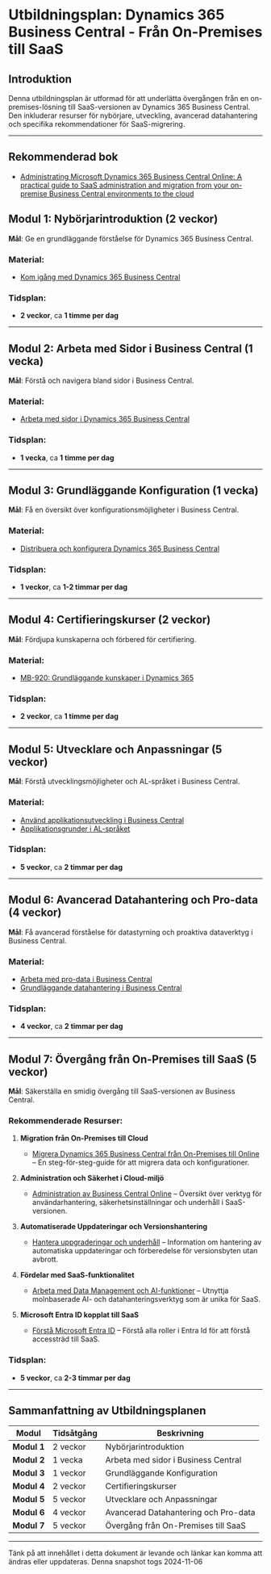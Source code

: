# Utbildningsplan: Dynamics 365 Business Central - Från On-Premises till SaaS

## Introduktion

Denna utbildningsplan är utformad för att underlätta övergången från en on-premises-lösning till SaaS-versionen av Dynamics 365 Business Central. Den inkluderar resurser för nybörjare, utveckling, avancerad datahantering och specifika rekommendationer för SaaS-migrering.

---

## Rekommenderad bok

- [Administrating Microsoft Dynamics 365 Business Central Online: A practical guide to SaaS administration and migration from your on-premise Business Central environments to the cloud](https://www.amazon.se/-/en/Andrey-Baludin/dp/1803234806)

## Modul 1: Nybörjarintroduktion (2 veckor)

**Mål**: Ge en grundläggande förståelse för Dynamics 365 Business Central.

### Material:
- [Kom igång med Dynamics 365 Business Central](https://learn.microsoft.com/en-us/training/paths/get-started-dynamics-365-business-central/)

### Tidsplan:
- **2 veckor**, ca **1 timme per dag**

---

## Modul 2: Arbeta med Sidor i Business Central (1 vecka)

**Mål**: Förstå och navigera bland sidor i Business Central.

### Material:
- [Arbeta med sidor i Dynamics 365 Business Central](https://learn.microsoft.com/en-us/training/modules/work-with-pages/)

### Tidsplan:
- **1 vecka**, ca **1 timme per dag**

---

## Modul 3: Grundläggande Konfiguration (1 vecka)

**Mål**: Få en översikt över konfigurationsmöjligheter i Business Central.

### Material:
- [Distribuera och konfigurera Dynamics 365 Business Central](https://learn.microsoft.com/en-us/training/paths/deploy-configure-dynamics-365-business-central/)

### Tidsplan:
- **1 veckor**, ca **1-2 timmar per dag**

---

## Modul 4: Certifieringskurser (2 veckor)

**Mål**: Fördjupa kunskaperna och förbered för certifiering.

### Material:
- [MB-920: Grundläggande kunskaper i Dynamics 365](https://learn.microsoft.com/en-us/training/courses/mb-920t00?ns-enrollment-type=Collection&ns-enrollment-id=bookmarks)

### Tidsplan:
- **2 veckor**, ca **1 timme per dag**

---

## Modul 5: Utvecklare och Anpassningar (5 veckor)

**Mål**: Förstå utvecklingsmöjligheter och AL-språket i Business Central.

### Material:
- [Använd applikationsutveckling i Business Central](https://learn.microsoft.com/en-us/training/paths/use-application-development-business-central/)
- [Applikationsgrunder i AL-språket](https://learn.microsoft.com/en-us/training/paths/application-foundation-al-language/)

### Tidsplan:
- **5 veckor**, ca **2 timmar per dag**

---

## Modul 6: Avancerad Datahantering och Pro-data (4 veckor)

**Mål**: Få avancerad förståelse för datastyrning och proaktiva dataverktyg i Business Central.

### Material:
- [Arbeta med pro-data i Business Central](https://learn.microsoft.com/en-us/training/paths/work-pro-data-dynamics-365-business-central/)
- [Grundläggande datahantering i Business Central](https://learn.microsoft.com/en-us/training/paths/data-management-foundation-business-central/)

### Tidsplan:
- **4 veckor**, ca **2 timmar per dag**

---

## Modul 7: Övergång från On-Premises till SaaS (5 veckor)

**Mål**: Säkerställa en smidig övergång till SaaS-versionen av Business Central.

### Rekommenderade Resurser:

1. **Migration från On-Premises till Cloud**
   - [Migrera Dynamics 365 Business Central från On-Premises till Online](https://learn.microsoft.com/en-us/dynamics365/business-central/dev-itpro/administration/migrate-data) – En steg-för-steg-guide för att migrera data och konfigurationer.

2. **Administration och Säkerhet i Cloud-miljö**
   - [Administration av Business Central Online](https://learn.microsoft.com/en-us/dynamics365/business-central/admin-access-overview) – Översikt över verktyg för användarhantering, säkerhetsinställningar och underhåll i SaaS-versionen.

3. **Automatiserade Uppdateringar och Versionshantering**
   - [Hantera uppgraderingar och underhåll](https://learn.microsoft.com/en-us/dynamics365/business-central/dev-itpro/) – Information om hantering av automatiska uppdateringar och förberedelse för versionsbyten utan avbrott.

4. **Fördelar med SaaS-funktionalitet**
   - [Arbeta med Data Management och AI-funktioner](https://learn.microsoft.com/en-us/training/paths/data-management-foundation-business-central/) – Utnyttja molnbaserade AI- och datahanteringsverktyg som är unika för SaaS.

5. **Microsoft Entra ID kopplat till SaaS**
   - [Förstå Microsoft Entra ID](https://learn.microsoft.com/en-us/entra/identity/role-based-access-control/concept-understand-roles) – Förstå alla roller i Entra Id för att förstå accessträd till SaaS.

### Tidsplan:
- **5 veckor**, ca **2-3 timmar per dag**

---

## Sammanfattning av Utbildningsplanen

| Modul                        | Tidsåtgång | Beskrivning                                                |
|------------------------------|------------|------------------------------------------------------------|
| **Modul 1**                  | 2 veckor   | Nybörjarintroduktion                                       |
| **Modul 2**                  | 1 vecka    | Arbeta med sidor i Business Central                        |
| **Modul 3**                  | 1 veckor   | Grundläggande Konfiguration                                |
| **Modul 4**                  | 2 veckor   | Certifieringskurser                                        |
| **Modul 5**                  | 5 veckor   | Utvecklare och Anpassningar                                |
| **Modul 6**                  | 4 veckor   | Avancerad Datahantering och Pro-data                       |
| **Modul 7**                  | 5 veckor   | Övergång från On-Premises till SaaS                        |

---

Tänk på att innehållet i detta dokument är levande och länkar kan komma att ändras eller uppdateras. Denna snapshot togs 2024-11-06